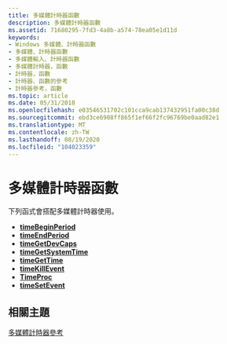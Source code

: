 ```yaml
---
title: 多媒體計時器函數
description: 多媒體計時器函數
ms.assetid: 71680295-7fd3-4a8b-a574-78ea05e1d11d
keywords:
- Windows 多媒體、計時器函數
- 多媒體、計時器函數
- 多媒體輸入、計時器函數
- 多媒體計時器，函數
- 計時器，函數
- 計時器、函數的參考
- 計時器參考，函數
ms.topic: article
ms.date: 05/31/2018
ms.openlocfilehash: e03546531702c101cca9cab137432951fa00c38d
ms.sourcegitcommit: ebd3ce6908ff865f1ef66f2fc96769be0aad82e1
ms.translationtype: MT
ms.contentlocale: zh-TW
ms.lasthandoff: 08/19/2020
ms.locfileid: "104023359"
---
```

# <a name="multimedia-timer-functions"></a>多媒體計時器函數

下列函式會搭配多媒體計時器使用。

-   [**timeBeginPeriod**](/windows/desktop/api/TimeAPI/nf-timeapi-timebeginperiod)
-   [**timeEndPeriod**](/windows/desktop/api/TimeAPI/nf-timeapi-timeendperiod)
-   [**timeGetDevCaps**](/windows/desktop/api/TimeAPI/nf-timeapi-timegetdevcaps)
-   [**timeGetSystemTime**](/windows/desktop/api/TimeAPI/nf-timeapi-timegetsystemtime)
-   [**timeGetTime**](/windows/desktop/api/TimeAPI/nf-timeapi-timegettime)
-   [**timeKillEvent**](/previous-versions//dd757630(v=vs.85))
-   [**TimeProc**](/previous-versions//dd757631(v=vs.85))
-   [**timeSetEvent**](/previous-versions//dd757634(v=vs.85))

## <a name="related-topics"></a>相關主題

<dl> <dt>

[多媒體計時器參考](multimedia-timer-reference.md)
</dt> </dl>

 

 